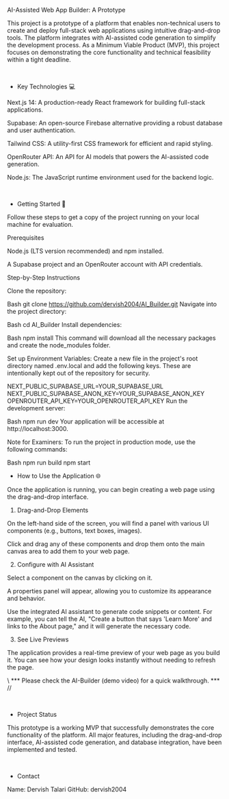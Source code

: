 AI-Assisted Web App Builder: A Prototype

This project is a prototype of a platform that enables non-technical users to create and deploy full-stack web applications using intuitive drag-and-drop tools. The platform integrates with AI-assisted code generation to simplify the development process. As a Minimum Viable Product (MVP), this project focuses on demonstrating the core functionality and technical feasibility within a tight deadline.

<br>

* Key Technologies 💻

Next.js 14: A production-ready React framework for building full-stack applications.

Supabase: An open-source Firebase alternative providing a robust database and user authentication.

Tailwind CSS: A utility-first CSS framework for efficient and rapid styling.

OpenRouter API: An API for AI models that powers the AI-assisted code generation.

Node.js: The JavaScript runtime environment used for the backend logic.

<br>

* Getting Started 🚀

Follow these steps to get a copy of the project running on your local machine for evaluation.

Prerequisites

Node.js (LTS version recommended) and npm installed.

A Supabase project and an OpenRouter account with API credentials.

Step-by-Step Instructions

Clone the repository:

Bash
git clone https://github.com/dervish2004/AI_Builder.git
Navigate into the project directory:

Bash
cd AI_Builder
Install dependencies:

Bash
npm install
This command will download all the necessary packages and create the node_modules folder.

Set up Environment Variables:
Create a new file in the project's root directory named .env.local and add the following keys. These are intentionally kept out of the repository for security.

NEXT_PUBLIC_SUPABASE_URL=YOUR_SUPABASE_URL
NEXT_PUBLIC_SUPABASE_ANON_KEY=YOUR_SUPABASE_ANON_KEY
OPENROUTER_API_KEY=YOUR_OPENROUTER_API_KEY
Run the development server:

Bash
npm run dev
Your application will be accessible at http://localhost:3000.

Note for Examiners: To run the project in production mode, use the following commands:

Bash
npm run build
npm start
<br>

* How to Use the Application 🌐

Once the application is running, you can begin creating a web page using the drag-and-drop interface.

1. Drag-and-Drop Elements

On the left-hand side of the screen, you will find a panel with various UI components (e.g., buttons, text boxes, images).

Click and drag any of these components and drop them onto the main canvas area to add them to your web page.

2. Configure with AI Assistant

Select a component on the canvas by clicking on it.

A properties panel will appear, allowing you to customize its appearance and behavior.

Use the integrated AI assistant to generate code snippets or content. For example, you can tell the AI, "Create a button that says 'Learn More' and links to the About page," and it will generate the necessary code.

3. See Live Previews

The application provides a real-time preview of your web page as you build it. You can see how your design looks instantly without needing to refresh the page.

  \\  ***  Please check the AI-Builder (demo video) for a quick walkthrough.  ***  //

<br>

* Project Status

This prototype is a working MVP that successfully demonstrates the core functionality of the platform. All major features, including the drag-and-drop interface, AI-assisted code generation, and database integration, have been implemented and tested.

<br>

* Contact

Name: Dervish Talari
GitHub: dervish2004
